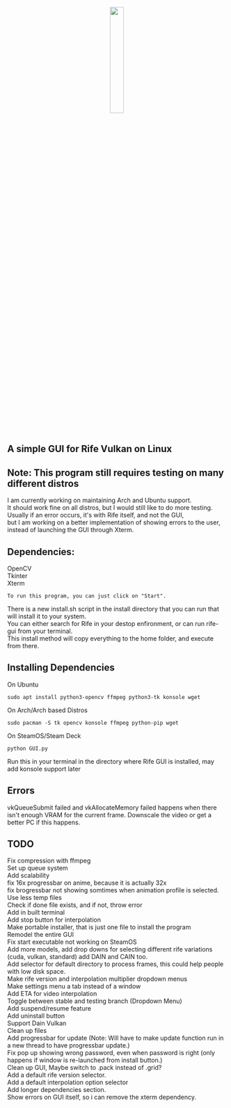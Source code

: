 <p align=center>
  <img src="https://github.com/TNTwise/Rife-Vulkan-GUI-Linux/blob/main/icons/Icon.svg" width = "25%">
</p>

## A simple GUI for Rife Vulkan on Linux
## Note: This program still requires testing on many different distros
 I am currently working on maintaining Arch and Ubuntu support. <br />
 It should work fine on all distros, but I would still like to do more testing. <br />
 Usually if an error occurs, it's with Rife itself, and not the GUI, <br />
 but I am working on a better implementation of showing errors to the user, instead of launching the GUI through Xterm. <br />
## Dependencies: 
OpenCV <br />
Tkinter<br />
Xterm <br />
```
To run this program, you can just click on "Start".
```
There is a new install.sh script in the install directory that you can run that will install it to your system. <br />
You can either search for Rife in your destop enfironment, or can run rife-gui from your terminal. <br />
This install method will copy everything to the home folder, and execute from there. <br />
## Installing Dependencies
On Ubuntu <br />
```
sudo apt install python3-opencv ffmpeg python3-tk konsole wget
```
On Arch/Arch based Distros <br />
```
sudo pacman -S tk opencv konsole ffmpeg python-pip wget
```
On SteamOS/Steam Deck <br />
```
python GUI.py
```
Run this in your terminal in the directory where Rife GUI is installed, may add konsole support later <br />

## Errors
vkQueueSubmit failed and vkAllocateMemory failed happens when there isn't enough VRAM for the current frame. Downscale the video or get a better PC if this happens.

## TODO
Fix compression with ffmpeg <br />
Set up queue system <br />
Add scalability <br />
fix 16x progressbar on anime, because it is actually 32x <br />
fix brogressbar not showing somtimes when animation profile is selected. <br />
Use less temp files <br />
Check if done file exists, and if not, throw error <br />
Add in built terminal <br />
Add stop button for interpolation <br />
Make portable installer, that is just one file to install the program <br />
Remodel the entire GUI <br />
Fix start executable not working on SteamOS<br />
Add more models, add drop downs for selecting different rife variations (cuda, vulkan, standard) add DAIN and CAIN too. <br />
Add selector for default directory to process frames, this could help people with low disk space. <br />
Make rife version and interpolation multiplier dropdown menus <br />
Make settings menu a tab instead of a window <br />
Add ETA for video interpolation <br />
Toggle between stable and testing branch (Dropdown Menu) <br />
Add suspend/resume feature <br />
Add uninstall button <br />
Support Dain Vulkan <br />
Clean up files <br />
Add progressbar for update (Note: Will have to make update function run in a new thread to have progressbar update.) <br />
Fix pop up showing wrong password, even when password is right (only happens if window is re-launched from install button.) <br />
Clean up GUI, Maybe switch to .pack instead of .grid? <br />
Add a default rife version selector. <br />
Add a default interpolation option selector <br />
Add longer dependencies section. <br />
Show errors on GUI itself, so i can remove the xterm dependency. <br />
